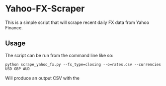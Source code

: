 # Yahoo-FX-Scraper
This is a simple script that will scrape recent daily FX data from Yahoo Finance.

## Usage
The script can be run from the command line like so:

`python scrape_yahoo_fx.py --fx_type=closing --o=rates.csv --currencies USD GBP AUD`

Will produce an output CSV with the 

